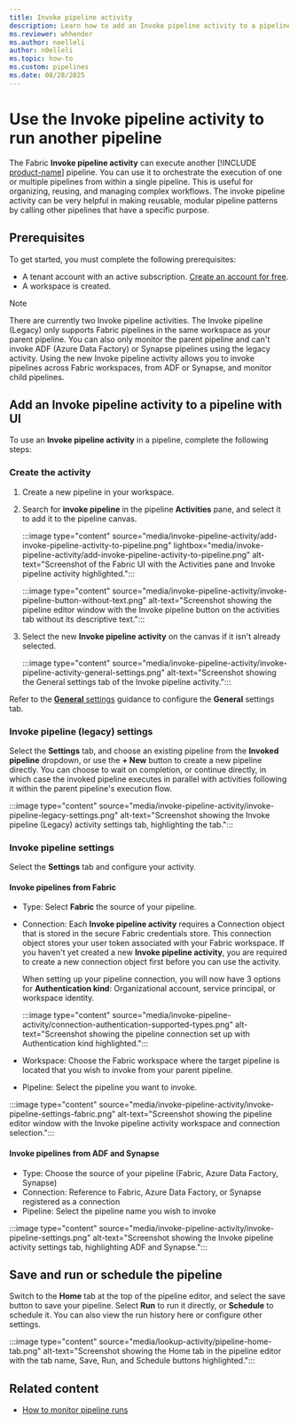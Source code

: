 ```yaml
---
title: Invoke pipeline activity
description: Learn how to add an Invoke pipeline activity to a pipeline and use it to run another pipeline.
ms.reviewer: whhender
ms.author: noelleli
author: n0elleli
ms.topic: how-to
ms.custom: pipelines
ms.date: 08/28/2025
---
```


# Use the **Invoke pipeline activity** to run another pipeline

The Fabric **Invoke pipeline activity** can execute another [!INCLUDE [product-name](../includes/product-name.md)] pipeline. You can use it to orchestrate the execution of one or multiple pipelines from within a single pipeline. This is useful for organizing, reusing, and managing complex workflows. The invoke pipeline activity can be very helpful in making reusable, modular pipeline patterns by calling other pipelines that have a specific purpose.

## Prerequisites

To get started, you must complete the following prerequisites:

- A tenant account with an active subscription. [Create an account for free](../fundamentals/fabric-trial.md).
- A workspace is created.

> [!NOTE]
> There are currently two Invoke pipeline activities. The Invoke pipeline (Legacy) only supports Fabric pipelines in the same workspace as your parent pipeline. You can also only monitor the parent pipeline and can't invoke ADF (Azure Data Factory) or Synapse pipelines using the legacy activity. Using the new Invoke pipeline activity allows you to invoke pipelines across Fabric workspaces, from ADF or Synapse, and monitor child pipelines.

## Add an **Invoke pipeline activity** to a pipeline with UI

To use an **Invoke pipeline activity** in a pipeline, complete the following steps:

### Create the activity

1. Create a new pipeline in your workspace.
1. Search for **invoke pipeline** in the pipeline **Activities** pane, and select it to add it to the pipeline canvas.

   :::image type="content" source="media/invoke-pipeline-activity/add-invoke-pipeline-activity-to-pipeline.png" lightbox="media/invoke-pipeline-activity/add-invoke-pipeline-activity-to-pipeline.png" alt-text="Screenshot of the Fabric UI with the Activities pane and Invoke pipeline activity highlighted.":::


   :::image type="content" source="media/invoke-pipeline-activity/invoke-pipeline-button-without-text.png" alt-text="Screenshot showing the pipeline editor window with the Invoke pipeline button on the activities tab without its descriptive text.":::

1. Select the new **Invoke pipeline activity** on the canvas if it isn't already selected.

   :::image type="content" source="media/invoke-pipeline-activity/invoke-pipeline-activity-general-settings.png" alt-text="Screenshot showing the General settings tab of the Invoke pipeline activity.":::

Refer to the [**General** settings](activity-overview.md#general-settings) guidance to configure the **General** settings tab.

### Invoke pipeline (legacy) settings
Select the **Settings** tab, and choose an existing pipeline from the **Invoked pipeline** dropdown, or use the **+ New** button to create a new pipeline directly. You can choose to wait on completion, or continue directly, in which case the invoked pipeline executes in parallel with activities following it within the parent pipeline's execution flow.

:::image type="content" source="media/invoke-pipeline-activity/invoke-pipeline-legacy-settings.png" alt-text="Screenshot showing the Invoke pipeline (Legacy) activity settings tab, highlighting the tab.":::

### Invoke pipeline settings

Select the **Settings** tab and configure your activity. 

#### Invoke pipelines from Fabric

* Type: Select **Fabric** the source of your pipeline.

* Connection: Each **Invoke pipeline activity** requires a Connection object that is stored in the secure Fabric credentials store. This connection object stores your user token associated with your Fabric workspace. If you haven't yet created a new **Invoke pipeline activity**, you are required to create a new connection object first before you can use the activity.

   When setting up your pipeline connection, you will now have 3 options for **Authentication kind**: Organizational account, service principal, or workspace identity.

  :::image type="content" source="media/invoke-pipeline-activity/connection-authentication-supported-types.png" alt-text="Screenshot showing the pipeline connection set up with Authentication kind highlighted.":::
  
  
* Workspace: Choose the Fabric workspace where the target pipeline is located that you wish to invoke from your parent pipeline.

* Pipeline: Select the pipeline you want to invoke. 

:::image type="content" source="media/invoke-pipeline-activity/invoke-pipeline-settings-fabric.png" alt-text="Screenshot showing the pipeline editor window with the Invoke pipeline activity workspace and connection selection.":::

#### Invoke pipelines from ADF and Synapse

- Type: Choose the source of your pipeline (Fabric, Azure Data Factory, Synapse)
- Connection: Reference to Fabric, Azure Data Factory, or Synapse registered as a connection
- Pipeline: Select the pipeline name you wish to invoke
  
:::image type="content" source="media/invoke-pipeline-activity/invoke-pipeline-settings.png" alt-text="Screenshot showing the Invoke pipeline activity settings tab, highlighting ADF and Synapse.":::

## Save and run or schedule the pipeline

Switch to the **Home** tab at the top of the pipeline editor, and select the save button to save your pipeline. Select **Run** to run it directly, or **Schedule** to schedule it. You can also view the run history here or configure other settings.

:::image type="content" source="media/lookup-activity/pipeline-home-tab.png" alt-text="Screenshot showing the Home tab in the pipeline editor with the tab name, Save, Run, and Schedule buttons highlighted.":::

## Related content

- [How to monitor pipeline runs](monitor-pipeline-runs.md)
